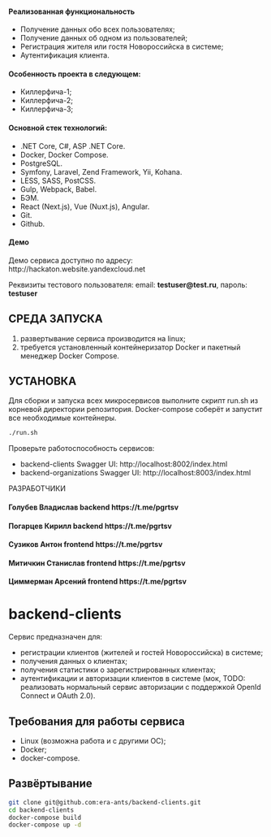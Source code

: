 
<h4>Реализованная функциональность</h4>
<ul>
    <li>Получение данных обо всех пользователях;</li>
    <li>Получение данных об одном из пользователей;</li>
    <li>Регистрация жителя или гостя Новороссийска в системе;</li>
    <li>Аутентификация клиента.</li>
</ul> 
<h4>Особенность проекта в следующем:</h4>
<ul>
 <li>Киллерфича-1;</li>
 <li>Киллерфича-2;</li>
 <li>Киллерфича-3;</li>  
 </ul>
<h4>Основной стек технологий:</h4>
<ul>
    <li>.NET Core, C#, ASP .NET Core.</li>
	<li>Docker, Docker Compose.</li>
	<li>PostgreSQL.</li>
	<li>Symfony, Laravel, Zend Framework, Yii, Kohana.</li>
	<li>LESS, SASS, PostCSS.</li>
	<li>Gulp, Webpack, Babel.</li>
	<li>БЭМ.</li>
	<li>React (Next.js), Vue (Nuxt.js), Angular.</li>
	<li>Git.</li>
	<li>Github.</li>
  
 </ul>
<h4>Демо</h4>
<p>Демо сервиса доступно по адресу: http://hackaton.website.yandexcloud.net </p>
<p>Реквизиты тестового пользователя: email: <b>testuser@test.ru</b>, пароль: <b>testuser</b></p>




СРЕДА ЗАПУСКА
------------
1) развертывание сервиса производится на linux;
2) требуется установленный контейнеризатор Docker и пакетный менеджер Docker Compose.


УСТАНОВКА
------------
Для сборки и запуска всех микросервисов выполните скрипт run.sh из корневой директории репозитория. Docker-compose соберёт и запустит все необходимые контейнеры.

```bash
./run.sh
```

Проверьте работоспособность сервисов:

- backend-clients Swagger UI: http://localhost:8002/index.html
- backend-organizations Swagger UI: http://localhost:8003/index.html

РАЗРАБОТЧИКИ

<h4>Голубев Владислав backend https://t.me/pgrtsv </h4>
<h4>Погарцев Кирилл backend https://t.me/pgrtsv </h4>
<h4>Сузиков Антон frontend https://t.me/pgrtsv </h4>
<h4>Митичкин Станислав frontend https://t.me/pgrtsv </h4>
<h4>Циммерман Арсений frontend https://t.me/pgrtsv </h4>

# backend-clients
Сервис предназначен для: 
- регистрации клиентов (жителей и гостей Новороссийска) в системе; 
- получения данных о клиентах;
- получения статистики о зарегистрированных клиентах;
- аутентификации и авторизации клиентов в системе (мок, TODO: реализовать нормальный сервис авторизации с поддержкой OpenId Connect и OAuth 2.0).

## Требования для работы сервиса
- Linux (возможна работа и с другими ОС);
- Docker;
- docker-compose.

## Развёртывание

```bash
git clone git@github.com:era-ants/backend-clients.git
cd backend-clients
docker-compose build
docker-compose up -d
```
